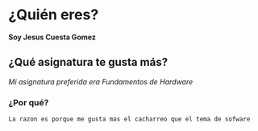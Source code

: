 # ¿Quién eres?
**Soy Jesus Cuesta Gomez**
## ¿Qué asignatura te gusta más? 
_Mi asignatura preferida era Fundamentos de Hardware_
### ¿Por qué?
```
La razon es porque me gusta mas el cacharreo que el tema de sofware
```
